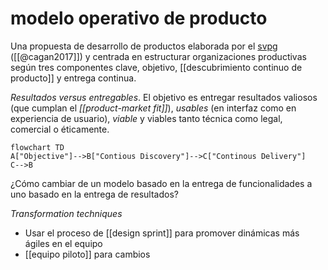 # modelo operativo de producto
Una propuesta de desarrollo de productos elaborada por el [svpg](https://www.svpg.com/) ([[@cagan2017]]) y centrada en estructurar organizaciones productivas según tres componentes clave, objetivo, [[descubrimiento continuo de producto]] y entrega continua.

*Resultados versus entregables*. El objetivo es entregar resultados valiosos (que cumplan el *[[product-market fit]]*), *usables* (en interfaz como en experiencia de usuario), *viable* y viables tanto técnica como legal, comercial o éticamente.

```mermaid
flowchart TD
A["Objective"]-->B["Contious Discovery"]-->C["Continous Delivery"]
C-->B
```

¿Cómo cambiar de un modelo basado en la entrega de funcionalidades a uno basado en la entrega de resultados?

*Transformation techniques*

- Usar el proceso de [[design sprint]] para promover dinámicas más ágiles en el equipo
- [[equipo piloto]] para cambios
